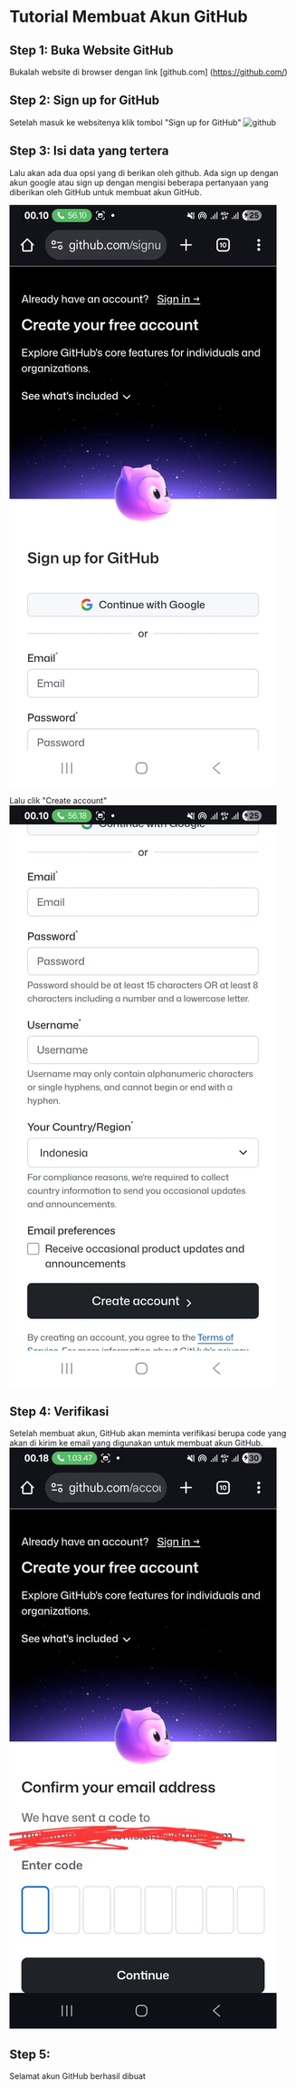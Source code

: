 # Tutorial Membuat Akun GitHub

## Step 1: Buka Website GitHub
Bukalah website di browser dengan link [github.com] (https://github.com/)

## Step 2: Sign up for GitHub
Setelah masuk ke websitenya klik tombol "Sign up for GitHub"
<img src="/img/tutorial membuat akun github/step1.jpeg" alt="github" width="900px" height="2160px">

## Step 3: Isi data yang tertera
Lalu akan ada dua opsi yang di berikan oleh github. Ada sign up dengan akun google atau sign up dengan mengisi beberapa pertanyaan yang diberikan oleh GitHub untuk membuat akun GitHub.

![github](/session-1/img/tutorial%20membuat%20akun%20github/step2.jpeg)

Lalu clik "Create account"
![github](/session-1/img/tutorial%20membuat%20akun%20github/step3.jpeg)
## Step 4: Verifikasi
Setelah membuat akun, GitHub akan meminta verifikasi berupa code yang akan di kirim ke email yang digunakan untuk membuat akun GitHub.
![github](/session-1/img/tutorial%20membuat%20akun%20github/step4.jpeg)

## Step 5: 
Selamat akun GitHub berhasil dibuat 

